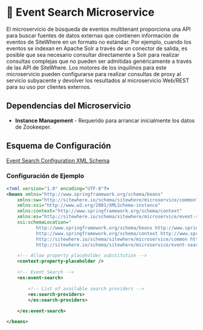 # :book: Event Search Microservice

<Seo/>

El microservicio de búsqueda de eventos multitenant proporciona una API para buscar fuentes
de datos externas que contienen información de eventos de SiteWhere en un formato no estándar.
Por ejemplo, cuando los eventos se indexan en Apache Solr a través de un conector de salida,
es posible que sea necesario consultar directamente a Solr para realizar consultas complejas
que no pueden ser admitidas genéricamente a través de las API de SiteWhere. Los motores de los
inquilinos para este microservicio pueden configurarse para realizar consultas de proxy al
servicio subyacente y devolver los resultados al microservicio Web/REST para su uso por
clientes externos.

## Dependencias del Microservicio

- **Instance Management** - Requerido para arrancar inicialmente los datos de Zookeeper.

## Esquema de Configuración

[Event Search Configuration XML Schema](http://sitewhere.io/schema/sitewhere/microservice/event-search/current/event-search.xsd)

### Configuración de Ejemplo

```xml
<?xml version="1.0" encoding="UTF-8"?>
<beans xmlns="http://www.springframework.org/schema/beans"
	xmlns:sw="http://sitewhere.io/schema/sitewhere/microservice/common"
	xmlns:xsi="http://www.w3.org/2001/XMLSchema-instance"
	xmlns:context="http://www.springframework.org/schema/context"
	xmlns:es="http://sitewhere.io/schema/sitewhere/microservice/event-search"
	xsi:schemaLocation="
           http://www.springframework.org/schema/beans http://www.springframework.org/schema/beans/spring-beans-3.1.xsd
           http://www.springframework.org/schema/context http://www.springframework.org/schema/context/spring-context-3.1.xsd
           http://sitewhere.io/schema/sitewhere/microservice/common http://sitewhere.io/schema/sitewhere/microservice/common/current/microservice-common.xsd
           http://sitewhere.io/schema/sitewhere/microservice/event-search http://sitewhere.io/schema/sitewhere/microservice/event-search/current/event-search.xsd">

	<!-- Allow property placeholder substitution -->
	<context:property-placeholder />

	<!-- Event Search -->
	<es:event-search>

		<!-- List of available search providers -->
		<es:search-providers>
		</es:search-providers>

	</es:event-search>

</beans>
```
